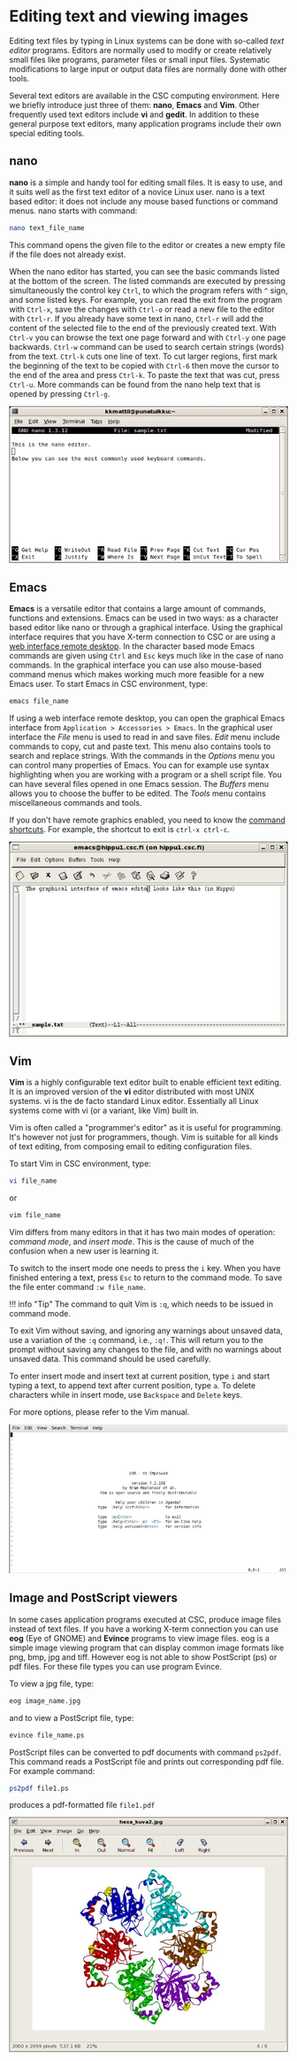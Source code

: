 # Editing text and viewing images

Editing text files by typing in Linux systems can be done with so-called
*text editor* programs. Editors are normally used to modify or create
relatively small files like programs, parameter files or small input
files. Systematic modifications to large input or output data files are
normally done with other tools.

Several text editors are available in the CSC computing environment.
Here we briefly introduce just three of them: **nano**, **Emacs** and
**Vim**. Other frequently used text editors include **vi** and
**gedit**. In addition to these general purpose text editors, many
application programs include their own special editing tools.

## nano

**nano** is a simple and handy tool for editing small files. It is
easy to use, and it suits well as the first text editor of a novice Linux
user. nano is a text based editor: it does not include any mouse based
functions or command menus. nano starts with command:

```bash
nano text_file_name
```

This command opens the given file to the editor or creates a new empty
file if the file does not already exist.

When the nano editor has started, you can see the basic commands listed
at the bottom of the screen. The listed commands are executed by
pressing simultaneously the control key `Ctrl`, to which the program
refers with `^` sign, and some listed keys. For example, you can
read the exit from the program with `Ctrl-x`, save the changes with
`Ctrl-o` or read a new file to the editor with `Ctrl-r`. If
you already have some text in nano, `Ctrl-r` will add the content
of the selected file to the end of the previously created text. With
`Ctrl-v` you can browse the text one page forward and with
`Ctrl-y` one page backwards. `Ctrl-w` command can be used to
search certain strings (words) from the text. `Ctrl-k` cuts one line
of text. To cut larger regions, first mark the beginning of the text to
be copied with `Ctrl-6` then move the cursor to the end of the area
and press `Ctrl-k`. To paste the text that was cut, press
`Ctrl-u`. More commands can be found from the nano help text that
is opened by pressing `Ctrl-g`.

![The Nano Editor](../../../img/nano.jpg "Nano editor.")

## Emacs

**Emacs** is a versatile editor that contains a large amount of
commands, functions and extensions. Emacs can be used in two ways: as a
character based editor like nano or through a graphical interface.
Using the graphical interface requires that you have X-term
connection to CSC or are using a
[web interface remote desktop](../../../computing/webinterface/desktop.md).
In the character based mode Emacs commands are given
using `Ctrl` and `Esc` keys much like in the case of nano commands. In
the graphical interface you can use also mouse-based command menus which
makes working much more feasible for a new Emacs user. To start Emacs in
CSC environment, type:

```bash
emacs file_name
```

If using a web interface remote desktop, you can open the
graphical Emacs interface from `Application > Accessories > Emacs`.
In the graphical user interface the *File* menu is used to read in and save
files. *Edit* menu include commands to copy, cut and paste text. This menu
also contains tools to search and replace strings. With the commands in
the *Options* menu you can control many properties of Emacs. You can
for example use syntax highlighting when you are working with a
program or a shell script file. You can have several files opened in one
Emacs session. The *Buffers* menu allows you to choose the buffer to
be edited. The *Tools* menu contains miscellaneous commands and
tools.

If you don't have remote graphics enabled, you need to know the
[command shortcuts](https://www.gnu.org/software/emacs/refcards/pdf/refcard.pdf).
For example, the shortcut to exit is `ctrl-x ctrl-c`.

![Graphical interface of emacs editor](../../../img/emacs.jpg "Graphical interface of emacs editor.")

## Vim

**Vim** is a highly configurable text editor built to enable
efficient text editing. It is an improved version of the **vi** editor
distributed with most UNIX systems. vi is the de facto standard
Linux editor. Essentially all Linux systems come with vi (or a
variant, like Vim) built in.

Vim is often called a "programmer's editor" as it is useful for
programming. It's however not just for programmers, though. Vim is
suitable for all kinds of text editing, from composing email to editing
configuration files.

To start Vim in CSC environment, type:

```bash
vi file_name
```

or

```bash
vim file_name
```

Vim differs from many editors in that it has two main modes of
operation: *command mode*, and *insert mode*. This is the cause of much
of the confusion when a new user is learning it.

To switch to the insert mode one needs to press the `i` key. When you
have finished entering a text, press `Esc` to return to the command
mode. To save the file enter command `:w file_name`.

!!! info "Tip"
    The command to quit Vim is `:q`, which needs to be issued in command mode.

To exit Vim without saving, and ignoring any warnings about unsaved
data, use a variation of the `:q` command, i.e., `:q!`. This will return you to
the prompt without saving any changes to the file, and with no warnings about
unsaved data. This command should be used carefully.

To enter insert mode and insert text at current position, type `i` and
start typing a text, to append text after current position, type `a`.
To delete characters while in insert mode, use `Backspace` and `Delete`
keys.

For more options, please refer to the Vim manual.

![Graphical interface of Vim editor with welcome screen](../../../img/vim.jpg "Graphical interface of vim editor with welcome screen.")

## Image and PostScript viewers

In some cases application programs executed at CSC, produce image files
instead of text files. If you have a working X-term connection you can use
**eog** (Eye of GNOME) and **Evince** programs to view image files. eog is a
simple image viewing program that can display common image formats like png,
bmp, jpg and tiff. However eog is not able to show PostScript (ps) or
pdf files. For these file types you can use program Evince.

To view a jpg file, type:

```bash
eog image_name.jpg
```

and to view a PostScript file, type:

```bash
evince file_name.ps
```

PostScript files can be converted to pdf documents with command
`ps2pdf`. This command reads a PostScript file and prints out
corresponding pdf file. For example command:

```bash
ps2pdf file1.ps
```

produces a pdf-formatted file `file1.pdf`

![eog image viewing program](../../../img/eog.jpg  "eog image viewing program.")
